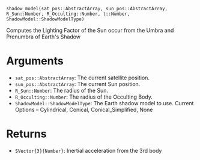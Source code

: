 ```
shadow_model(sat_pos::AbstractArray, sun_pos::AbstractArray, R_Sun::Number, R_Occulting::Number, t::Number, ShadowModel::ShadowModelType)
```

Computes the Lighting Factor of the Sun occur from the Umbra and Prenumbra of Earth's Shadow

# Arguments

  * `sat_pos::AbstractArray`: The current satellite position.
  * `sun_pos::AbstractArray`: The current Sun position.
  * `R_Sun::Number`: The radius of the Sun.
  * `R_Occulting::Number`: The radius of the Occulting Body.
  * `ShadowModel::ShadowModelType`: The Earth shadow model to use. Current Options – Cylindrical, Conical, Conical_Simplified, None

# Returns

  * `SVector{3}{Number}`: Inertial acceleration from the 3rd body
